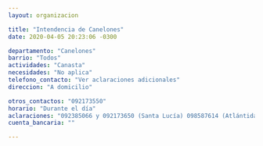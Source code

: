 ```yaml
---
layout: organizacion

title: "Intendencia de Canelones"
date: 2020-04-05 20:23:06 -0300

departamento: "Canelones"
barrio: "Todos"
actividades: "Canasta"
necesidades: "No aplica"
telefono_contacto: "Ver aclaraciones adicionales"
direccion: "A domicilio"

otros_contactos: "092173550"
horario: "Durante el día"
aclaraciones: "092385066 y 092173650 (Santa Lucía) 098587614 (Atlántida, Salinas, Floresta, Parque del Plata y Soca) 092208126 (Los cerrillos) 092214673 (ciudad de la costa) 092208975 (Nicolich) 099414869 (La Paz), 092404975 y 092207148 (Las Piedras) 092374345 (Migues, Montes, Tala, San Jacinto) 092198948 (Paso Carrasco)"
cuenta_bancaria: ""

---
```

